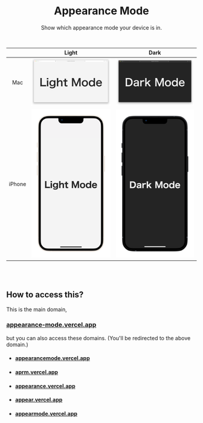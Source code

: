 <br>

<h1 align="center">Appearance Mode</h1>
<p align="center">Show which appearance mode your device is in.</p>

<br>

|        |                      Light                      |                     Dark                      |
| :----: | :---------------------------------------------: | :-------------------------------------------: |
|  Mac   |     ![mac-light](images/mac/mac-light.png)      |     ![mac-dark](images/mac/mac-dark.png)      |
| iPhone | ![iphone-light](images/iphone/iphone-light.png) | ![iphone-dark](images/iphone/iphone-dark.png) |

<br><br>

## How to access this?

This is the main domain,

### **[appearance-mode.vercel.app](https://appearance-mode.vercel.app)**<br>

but you can also access these domains. (You'll be redirected to the above domain.)

- #### [appearancemode.vercel.app](https://appearancemode.vercel.app)
- #### [aprm.vercel.app](https://aprm.vercel.app)
- #### [appearance.vercel.app](https://appearance.vercel.app)
- #### [appear.vercel.app](https://appear.vercel.app)
- #### [appearmode.vercel.app](https://appearmode.vercel.app)
